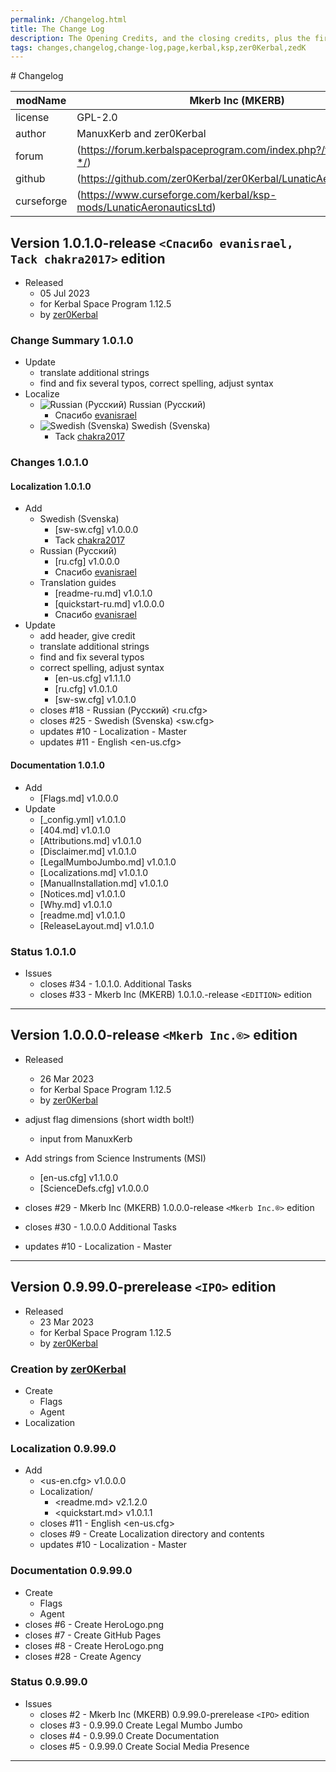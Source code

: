 ```yaml
---
permalink: /Changelog.html
title: The Change Log
description: The Opening Credits, and the closing credits, plus the first of two (or is three) end credit scenes
tags: changes,changelog,change-log,page,kerbal,ksp,zer0Kerbal,zedK
---
```

<!-- hdr-changelog.md v1.0.0.0
Mkerb Inc (MKERB)
created: 13 May 2022
updated:
CC BY-ND 4.0 by zer0Kerbal --># Changelog  
  
| modName    | Mkerb Inc (MKERB)                                                  |
| ---------- | ------------------------------------------------------------------ |
| license    | GPL-2.0                                                            |
| author     | ManuxKerb and zer0Kerbal                                           |
| forum      | (https://forum.kerbalspaceprogram.com/index.php?/topic/208613-*/)  |
| github     | (https://github.com/zer0Kerbal/zer0Kerbal/LunaticAeronauticsLtd)   |
| curseforge | (https://www.curseforge.com/kerbal/ksp-mods/LunaticAeronauticsLtd) |

## Version 1.0.1.0-release `<Спасибо evanisrael, Tack chakra2017>` edition

* Released
  * 05 Jul 2023
  * for Kerbal Space Program 1.12.5
  * by [zer0Kerbal](https://github.com/zer0Kerbal)

### Change Summary 1.0.1.0

* Update
  * translate additional strings
  * find and fix several typos, correct spelling, adjust syntax
* Localize
  * ![Russian (Русский)](https://raw.githubusercontent.com/zer0Kerbal/zer0Kerbal/master/img/RU.png) Russian (Русский)
    * Спасибо [evanisrael](https://github.com/evanisrael)
  * ![Swedish (Svenska)](https://raw.githubusercontent.com/zer0Kerbal/zer0Kerbal/master/img/RU.png) Swedish (Svenska)
    * Tack [chakra2017](https://github.com/chakra2017)

### Changes 1.0.1.0

#### Localization 1.0.1.0

* Add
  * Swedish (Svenska)
    * [sw-sw.cfg] v1.0.0.0
    * Tack [chakra2017](https://github.com/chakra2017)
  * Russian (Русский)
    * [ru.cfg] v1.0.0.0
    * Спасибо [evanisrael](https://github.com/evanisrael)
  * Translation guides
    * [readme-ru.md] v1.0.1.0
    * [quickstart-ru.md] v1.0.0.0
    * Спасибо [evanisrael](https://github.com/evanisrael)
* Update
  * add header, give credit
  * translate additional strings
  * find and fix several typos
  * correct spelling, adjust syntax
    * [en-us.cfg] v1.1.1.0
    * [ru.cfg] v1.0.1.0
    * [sw-sw.cfg] v1.0.1.0
  * closes #18 - Russian (Русский) <ru.cfg>
  * closes #25 - Swedish (Svenska) <sw.cfg>
  * updates #10 - Localization - Master
  * updates #11 - English <en-us.cfg>

#### Documentation 1.0.1.0

* Add
  * [Flags.md] v1.0.0.0
* Update
  * [_config.yml] v1.0.1.0
  * [404.md] v1.0.1.0
  * [Attributions.md] v1.0.1.0
  * [Disclaimer.md] v1.0.1.0
  * [LegalMumboJumbo.md] v1.0.1.0
  * [Localizations.md] v1.0.1.0
  * [ManualInstallation.md] v1.0.1.0
  * [Notices.md] v1.0.1.0
  * [Why.md] v1.0.1.0
  * [readme.md] v1.0.1.0
  * [ReleaseLayout.md] v1.0.1.0

### Status 1.0.1.0

* Issues
  * closes #34 - 1.0.1.0. Additional Tasks
  * closes #33 - Mkerb Inc (MKERB) 1.0.1.0.-release `<EDITION>` edition

---

## Version 1.0.0.0-release `<Mkerb Inc.®>` edition

* Released
  * 26 Mar 2023
  * for Kerbal Space Program 1.12.5
  * by [zer0Kerbal](https://github.com/zer0Kerbal)

* adjust flag dimensions (short width bolt!)
  * input from ManuxKerb
* Add strings from Science Instruments (MSI)
  * [en-us.cfg] v1.1.0.0
  * [ScienceDefs.cfg] v1.0.0.0

* closes #29 - Mkerb Inc (MKERB) 1.0.0.0-release `<Mkerb Inc.®>` edition
* closes #30 - 1.0.0.0 Additional Tasks
* updates #10 - Localization - Master

---

## Version 0.9.99.0-prerelease `<IPO>` edition

* Released
  * 23 Mar 2023
  * for Kerbal Space Program 1.12.5
  * by [zer0Kerbal](https://github.com/zer0Kerbal)

### Creation by [zer0Kerbal](https://github.com/zer0Kerbal)

* Create
  * Flags
  * Agent
* Localization

### Localization 0.9.99.0

* Add
  * <us-en.cfg> v1.0.0.0
  * Localization/
    * <readme.md> v2.1.2.0
    * <quickstart.md>  v1.0.1.1
  * closes #11 - English <en-us.cfg>
  * closes #9 - Create Localization directory and contents
  * updates #10 - Localization - Master

### Documentation 0.9.99.0

* Create
  * Flags
  * Agent
* closes #6 - Create HeroLogo.png
* closes #7 - Create GitHub Pages
* closes #8 - Create HeroLogo.png
* closes #28 - Create Agency

### Status 0.9.99.0

* Issues
  * closes #2 - Mkerb Inc (MKERB) 0.9.99.0-prerelease `<IPO>` edition
  * closes #3 - 0.9.99.0 Create Legal Mumbo Jumbo
  * closes #4 - 0.9.99.0 Create Documentation
  * closes #5 - 0.9.99.0 Create Social Media Presence

---
